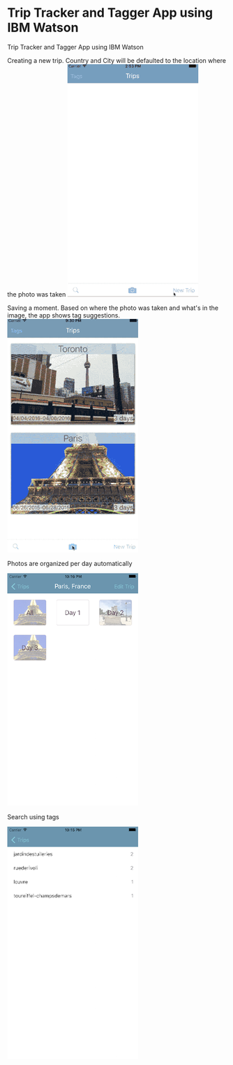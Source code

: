 # Trip Tracker and Tagger App using IBM Watson
Trip Tracker and Tagger App using IBM Watson

Creating a new trip. 
Country and  City will be defaulted to the location where the photo was taken
![alt tag](https://github.com/kidap/MidTermProject/blob/master/TripTracker_CreateTrip.gif)


Saving a moment.
Based on where the photo was taken and what's in the image, the app shows tag suggestions.
![alt tag](https://github.com/kidap/MidTermProject/blob/master/TripTracker_SaveMoment.gif)

Photos are organized per day automatically

![alt tag](https://github.com/kidap/MidTermProject/blob/master/TripTracker_BrowseTrip.png)

Search using tags

![alt tag](https://github.com/kidap/MidTermProject/blob/master/TripTracker_TagSearch.png)

